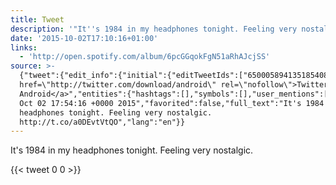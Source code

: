 ```yaml
---
title: Tweet
description: '"It''s 1984 in my headphones tonight. Feeling very nostalgic. "'
date: '2015-10-02T17:10:16+01:00'
links:
  - 'http://open.spotify.com/album/6pcGGqokFgN51aRhAJcjSS'
source: >-
  {"tweet":{"edit_info":{"initial":{"editTweetIds":["650005894135185408"],"editableUntil":"2015-10-02T18:54:16.344Z","editsRemaining":"5","isEditEligible":true}},"retweeted":false,"source":"<a
  href=\"http://twitter.com/download/android\" rel=\"nofollow\">Twitter for
  Android</a>","entities":{"hashtags":[],"symbols":[],"user_mentions":[],"urls":[{"url":"http://t.co/a0DEvtVtQO","expanded_url":"http://open.spotify.com/album/6pcGGqokFgN51aRhAJcjSS","display_url":"open.spotify.com/album/6pcGGqok…","indices":["60","82"]}]},"display_text_range":["0","82"],"favorite_count":"0","id_str":"650005894135185408","truncated":false,"retweet_count":"0","id":"650005894135185408","possibly_sensitive":false,"created_at":"Fri
  Oct 02 17:54:16 +0000 2015","favorited":false,"full_text":"It's 1984 in my
  headphones tonight. Feeling very nostalgic.
  http://t.co/a0DEvtVtQO","lang":"en"}}
---
```

It's 1984 in my headphones tonight. Feeling very nostalgic. 
    
{{< tweet 0 0 >}}
    
